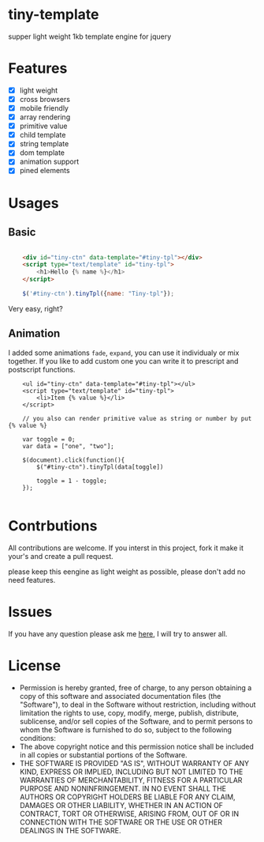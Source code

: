 # tiny-template
supper light weight 1kb template engine for jquery

# Features

- [x] light weight
- [x] cross browsers
- [x] mobile friendly
- [x] array rendering
- [x] primitive value
- [x] child template 
- [x] string template
- [x] dom template
- [x] animation support
- [x] pined elements

# Usages

## Basic

```html

	<div id="tiny-ctn" data-template="#tiny-tpl"></div>
	<script type="text/template" id="tiny-tpl">
		<h1>Hello {% name %}</h1>
	</script>

```

```javascript
	$('#tiny-ctn').tinyTpl({name: "Tiny-tpl"});
```
Very easy, right?

## Animation

I added some animations ``fade``, ``expand``, you can use it individualy or mix together. If you like to add custom one you can write it to prescript and postscript functions.

```
	<ul id="tiny-ctn" data-template="#tiny-tpl"></ul>
	<script type="text/template" id="tiny-tpl">
		<li>Item {% value %}</li>
	</script>

```

```
	// you also can render primitive value as string or number by put {% value %}

	var toggle = 0;
	var data = ["one", "two"];

	$(document).click(function(){
		$("#tiny-ctn").tinyTpl(data[toggle])				
				
		toggle = 1 - toggle;	
	});
	
``` 

# Contrbutions

All contributions are welcome. If you interst in this project, fork it make it your's and create a pull request.

please keep this eengine as light weight as possible, please don't add no need features.

# Issues

If you have any question please ask me [here](https://github.com/minhlucvan/tiny-tpl/issues), I will try to answer all.

# License 

 * Permission is hereby granted, free of charge, to any person obtaining a copy of this software and associated documentation files (the "Software"), to deal in the Software without restriction, including without limitation the rights to use, copy, modify, merge, publish, distribute, sublicense, and/or sell copies of the Software, and to permit persons to whom the Software is furnished to do so, subject to the following conditions:
 * The above copyright notice and this permission notice shall be included in all copies or substantial portions of the Software.
 * THE SOFTWARE IS PROVIDED "AS IS", WITHOUT WARRANTY OF ANY KIND, EXPRESS OR IMPLIED, INCLUDING BUT NOT LIMITED TO THE WARRANTIES OF MERCHANTABILITY, FITNESS FOR A PARTICULAR PURPOSE AND NONINFRINGEMENT. IN NO EVENT SHALL THE AUTHORS OR COPYRIGHT HOLDERS BE LIABLE FOR ANY CLAIM, DAMAGES OR OTHER LIABILITY, WHETHER IN AN ACTION OF CONTRACT, TORT OR OTHERWISE, ARISING FROM, OUT OF OR IN CONNECTION WITH THE SOFTWARE OR THE USE OR OTHER DEALINGS IN THE SOFTWARE.
